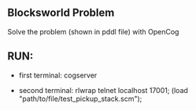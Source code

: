 ## Blocksworld Problem ##

Solve the problem (shown in pddl file) with OpenCog

## RUN: ##
- first terminal: 
cogserver

- second terminal: 
rlwrap telnet localhost 17001; (load "path/to/file/test_pickup_stack.scm");
